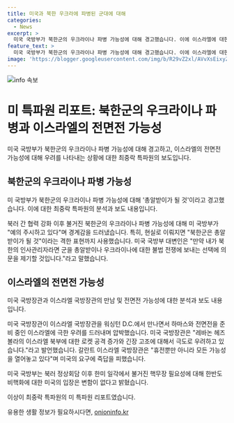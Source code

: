 ```yaml
---
title: 미국과 북한 우크라에 파병된 군대에 대해
categories:
  - News
excerpt: >
  미국 국방부가 북한군의 우크라이나 파병 가능성에 대해 경고했습니다. 이에 이스라엘에 대한 우려를 나타내며 압박했고, 이에 대한 이스라엘 국방장관의 대응은 주목받고 있습니다. 미 국방부는 북러 간 협력 확대로 불거진 핵무장 필요성에 대한 입장을 분명히 했습니다.
feature_text: >
  미국 국방부가 북한군의 우크라이나 파병 가능성에 대해 경고했습니다. 이에 이스라엘에 대한 우려를 나타내며 압박했고, 이에 대한 이스라엘 국방장관의 대응은 주목받고 있습니다. 미 국방부는 북러 간 협력 확대로 불거진 핵무장 필요성에 대한 입장을 분명히 했습니다.
image: 'https://blogger.googleusercontent.com/img/b/R29vZ2xl/AVvXsEixyZcFfHzMRdzZMjFBmAUKJYCLCGyLL1o632UiGVXcaFdKo_bkvkuCioo0uUKlGfBVcT3P84aROyZIXSBEx3Aw5nCQ3pTgDom1WDC4m8eifvWiAmWEEVb4x6G_l8C0QH225ldMjyaFvpxGEBGNO37VmDTDMHGhJPq73UglMfDca1-0aw/s1600/blogspot.png'
---
```


<p><img src="https://blogger.googleusercontent.com/img/b/R29vZ2xl/AVvXsEixyZcFfHzMRdzZMjFBmAUKJYCLCGyLL1o632UiGVXcaFdKo_bkvkuCioo0uUKlGfBVcT3P84aROyZIXSBEx3Aw5nCQ3pTgDom1WDC4m8eifvWiAmWEEVb4x6G_l8C0QH225ldMjyaFvpxGEBGNO37VmDTDMHGhJPq73UglMfDca1-0aw/s1600/blogspot.png" alt="info 속보" /></p>

<h1>미 특파원 리포트: 북한군의 우크라이나 파병과 이스라엘의 전면전 가능성</h1>

<p>미국 국방부가 북한군의 우크라이나 파병 가능성에 대해 경고하고, 이스라엘의 전면전 가능성에 대해 우려를 나타내는 상황에 대한 최중락 특파원의 보도입니다.</p>

<h2 data-ke-size="size26">북한군의 우크라이나 파병 가능성</h2>

<p data-ke-size="size16">미 국방부가 북한군의 우크라이나 파병 가능성에 대해 '총알받이가 될 것'이라고 경고했습니다. 이에 대한 최중락 특파원의 분석과 보도 내용입니다.</p>

<p>북러 간 협력 강화 이후 불거진 북한군의 우크라이나 파병 가능성에 대해 미 국방부가 "예의 주시하고 있다"며 경계감을 드러냈습니다. 특히, 현실로 이뤄지면 "북한군은 총알받이가 될 것"이라는 격한 표현까지 사용했습니다. 미국 국방부 대변인은 "만약 내가 북한의 인사관리자라면 군을 총알받이나 우크라이나에 대한 불법 전쟁에 보내는 선택에 의문을 제기할 것입니다."라고 말했습니다.</p>

<h2 data-ke-size="size26">이스라엘의 전면전 가능성</h2>

<p data-ke-size="size16">미국 국방장관과 이스라엘 국방장관의 만남 및 전면전 가능성에 대한 분석과 보도 내용입니다.</p>

<p>미국 국방장관이 이스라엘 국방장관을 워싱턴 D.C.에서 만나면서 하마스와 전면전을 준비 중인 이스라엘에 극한 우려를 드러내며 압박했습니다. 미국 국방장관은 "레바논 헤즈볼라의 이스라엘 북부에 대한 로켓 공격 증가와 긴장 고조에 대해서 극도로 우려하고 있습니다."라고 발언했습니다. 갈란트 이스라엘 국방장관은 "휴전뿐만 아니라 모든 가능성을 열어놓고 있다"며 미국의 요구에 즉답을 피했습니다.</p>

<p>미국 국방부는 북러 정상회담 이후 한미 일각에서 불거진 핵무장 필요성에 대해 한반도 비핵화에 대한 미국의 입장은 변함이 없다고 밝혔습니다.</p>

<p>이상이 최중락 특파원의 미 특파원 리포트였습니다.</p>
유용한 생활 정보가 필요하시다면, <a href="https://onioninfo.kr" rel="dofollow">onioninfo.kr</a>


